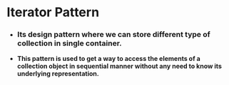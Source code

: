 # Iterator Pattern

* ### **Its design pattern where we can store different type of collection in single container.**
* **This pattern is used to get a way to access the elements of a collection object in sequential manner without
  any need to know its underlying representation.**